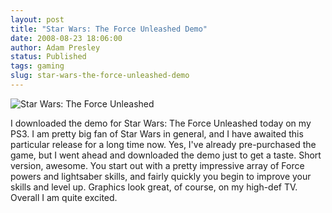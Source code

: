 ```yaml
---
layout: post
title: "Star Wars: The Force Unleashed Demo"
date: 2008-08-23 18:06:00
author: Adam Presley
status: Published
tags: gaming
slug: star-wars-the-force-unleashed-demo
---
```

![Star Wars: The Force Unleashed](http://s3.amazonaws.com/www.adampresley.com/posts/star-wars-the-force-unleashed.jpg)

I downloaded the demo for Star Wars: The Force Unleashed today on my
PS3. I am pretty big fan of Star Wars in general, and I have awaited
this particular release for a long time now. Yes, I've already
pre-purchased the game, but I went ahead and downloaded the demo just to
get a taste. Short version, awesome. You start out with a pretty
impressive array of Force powers and lightsaber skills, and fairly
quickly you begin to improve your skills and level up. Graphics look
great, of course, on my high-def TV. Overall I am quite excited.
